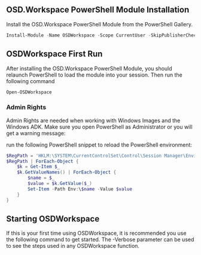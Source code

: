 ## OSD.Workspace PowerShell Module Installation

Install the OSD.Workspace PowerShell Module from the PowerShell Gallery.

```powershell
Install-Module -Name OSDWorkspace -Scope CurrentUser -SkipPublisherCheck
```

## OSDWorkspace First Run
After installing the OSD.Workspace PowerShell Module, you should relaunch PowerShell to load the module into your session. Then run the following command

```powershell
Open-OSDWorkspace
```
### Admin Rights
Admin Rights are needed when working with Windows Images and the Windows ADK. Make sure you open PowerShell as Administrator or you will get a warning message:

run the following PowerShell snippet to reload the PowerShell environment:

```powershell
$RegPath = 'HKLM:\SYSTEM\CurrentControlSet\Control\Session Manager\Environment', 'HKCU:\Environment'
$RegPath | ForEach-Object {   
    $k = Get-Item $_
    $k.GetValueNames() | ForEach-Object {
        $name = $_
        $value = $k.GetValue($_)
        Set-Item -Path Env:\$name -Value $value
    }
}
```

## Starting OSDWorkspace

If this is your first time using OSDWorkspace, it is recommended you use the following command to get started. The -Verbose parameter can be used to see the steps used in any OSDWorkspace function.
